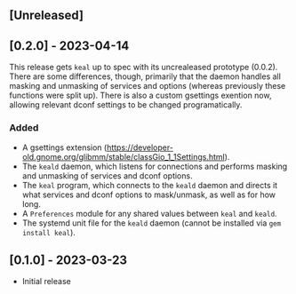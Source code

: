 ## [Unreleased]

## [0.2.0] - 2023-04-14

This release gets `keal` up to spec with its uncrealeased prototype (0.0.2). There are some differences, though, primarily that the daemon handles all masking and unmasking of services and options (whereas previously these functions were split up). There is also a custom gsettings exention now, allowing relevant dconf settings to be changed programatically.

### Added

- A gsettings extension (https://developer-old.gnome.org/glibmm/stable/classGio_1_1Settings.html).
- The `keald` daemon, which listens for connections and performs masking and unmasking of services and dconf options.
- The `keal` program, which connects to the `keald` daemon and directs it what services and dconf options to mask/unmask, as well as for how long.
- A `Preferences` module for any shared values between `keal` and `keald`.
- The systemd unit file for the `keald` daemon (cannot be installed via `gem install keal`).

## [0.1.0] - 2023-03-23

- Initial release
